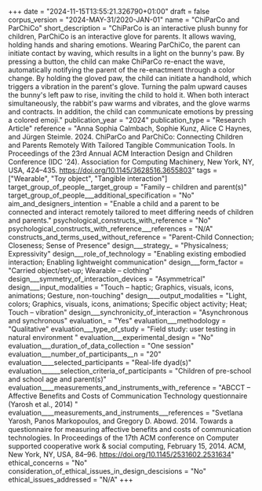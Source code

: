 +++
date = "2024-11-15T13:55:21.326790+01:00"
draft = false
corpus_version = "2024-MAY-31/2020-JAN-01"
name = "ChiParCo and ParChiCo"
short_description = "ChiParCo is an interactive plush bunny for children, ParChiCo is an interactive glove for parents. It allows waving, holding hands and sharing emotions. Wearing ParChiCo, the parent can initiate contact by waving, which results in a light on the bunny's paw. By pressing a button, the child can make ChiParCo re-enact the wave, automatically notifying the parent of the re-enactment through a color change. By holding the gloved paw, the child can initiate a handhold, which triggers a vibration in the parent's glove. Turning the palm upward causes the bunny's left paw to rise, inviting the child to hold it. When both interact simultaneously, the rabbit's paw warms and vibrates, and the glove warms and contracts. In addition, the child can communicate emotions by pressing a colored emoji."
publication_year = "2024"
publication_type = "Research Article"
reference = "Anna Sophia Calmbach, Sophie Kunz, Alice C Haynes, and Jürgen Steimle. 2024. ChiParCo and ParChiCo: Connecting Children and Parents Remotely With Tailored Tangible Communication Tools. In Proceedings of the 23rd Annual ACM Interaction Design and Children Conference (IDC '24). Association for Computing Machinery, New York, NY, USA, 424–435. https://doi.org/10.1145/3628516.3655803"
tags = ["Wearable", "Toy object", "Tangible interaction"]
target_group_of_people__target_group = "Family – children and parent(s)"
target_group_of_people___additional_specification = "No"
aim_and_designers_intention = "Enable a child and a parent to be connected and interact remotely tailored to meet differing needs of children and parents."
psychological_constructs_with_reference = "No"
psychological_constructs_with_reference___references = "N/A"
constructs_and_terms_used_without_reference = "Parent-Child Connection; Closeness; Sense of Presence"
design___strategy_ = "Physicalness; Expressivity"
design___role_of_technology = "Enabling existing embodied interaction; Enabling lightweight communication"
design___form_factor = "Carried object/set-up; Wearable – clothing"
design___symmetry_of_interaction_devices = "Asymmetrical"
design___input_modalities = "Touch – haptic; Graphics, visuals, icons, animations; Gesture, non-touching"
design____output_modalities = "Light, colors; Graphics, visuals, icons, animations; Specific object activity; Heat; Touch – vibration"
design___synchronicity_of_interaction = "Asynchronous and synchronous"
evaluation_ = "Yes"
evaluation___methodology = "Qualitative"
evaluation___type_of_study = "Field study: user testing in natural environment "
evaluation___experimental_design = "No"
evaluation___duration_of_data_collection = "One session"
evaluation___number_of_participants__n = "20"
evaluation____selected_participants = "Real-life dyad(s)"
evaluation______selection_criteria_of_participants = "Children of pre-school and school age and parent(s)"
evaluation____measurements_and_instruments_with_reference = "ABCCT – Affective Benefits and Costs of Communication Technology questionnaire (Yarosh et al., 2014) "
evaluation____measurements_and_instruments___references = "Svetlana Yarosh, Panos Markopoulos, and Gregory D. Abowd. 2014. Towards a questionnaire for measuring affective benefits and costs of communication technologies. In Proceedings of the 17th ACM conference on Computer supported cooperative work & social computing, February 15, 2014. ACM, New York, NY, USA, 84–96. https://doi.org/10.1145/2531602.2531634"
ethical_concerns = "No"
consideration_of_ethical_issues_in_design_descisions = "No"
ethical_issues_addressed = "N/A"
+++
